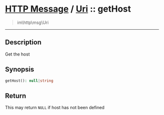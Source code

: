# [HTTP Message](http.md) / [Uri](http-Uri.md) :: getHost
 > im\http\msg\Uri
____

## Description
Get the host

## Synopsis
```php
getHost(): null|string
```

## Return
This may return `NULL` if host has not been defined
